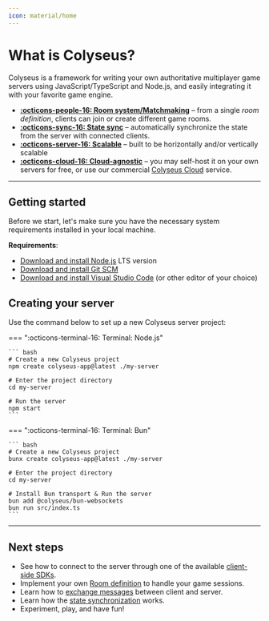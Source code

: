 ```yaml
---
icon: material/home
---
```


# What is Colyseus?

Colyseus is a framework for writing your own authoritative multiplayer game servers using JavaScript/TypeScript and Node.js, and easily integrating it with your favorite game engine.

<div class="grid cards" markdown>

- [**:octicons-people-16: Room system/Matchmaking**](/server/room) – from a single _room definition_, clients can join or create different game rooms.
- [**:octicons-sync-16: State sync**](/state) – automatically synchronize the state from the server with connected clients.
- [**:octicons-server-16: Scalable**](/scalability) – built to be horizontally and/or vertically scalable
- [**:octicons-cloud-16: Cloud-agnostic**](/deployment) – you may self-host it on your own servers for free, or use our commercial [Colyseus Cloud](https://cloud.colyseus.io/) service.

</div>

---

## Getting started

Before we start, let's make sure you have the necessary system requirements installed in your local machine.

**Requirements**:

- [Download and install Node.js](https://nodejs.org/) LTS version
- [Download and install Git SCM](https://git-scm.com/downloads)
- [Download and install Visual Studio Code](https://code.visualstudio.com/) (or other editor of your choice)

## Creating your server

Use the command below to set up a new Colyseus server project:

=== ":octicons-terminal-16: Terminal: Node.js"

    ``` bash
    # Create a new Colyseus project
    npm create colyseus-app@latest ./my-server

    # Enter the project directory
    cd my-server

    # Run the server
    npm start
    ```

=== ":octicons-terminal-16: Terminal: Bun"

    ``` bash
    # Create a new Colyseus project
    bunx create colyseus-app@latest ./my-server

    # Enter the project directory
    cd my-server

    # Install Bun transport & Run the server
    bun add @colyseus/bun-websockets
    bun run src/index.ts
    ```

---

## Next steps

- See how to connect to the server through one of the available [client-side SDKs](/client/).
- Implement your own [Room definition](/server/room) to handle your game sessions.
- Learn how to [exchange messages](/server/room/#onmessage-type-callback) between client and server.
- Learn how the [state synchronization](/state/) works.
- Experiment, play, and have fun!
